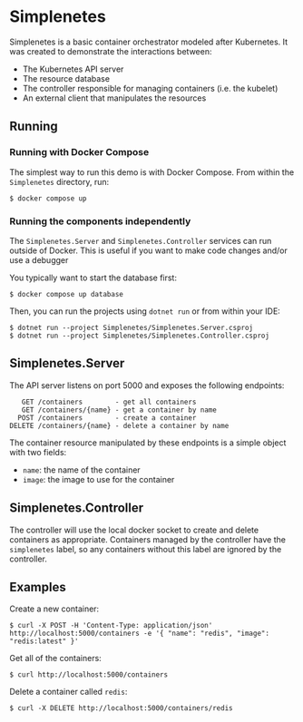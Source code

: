 # Simplenetes

Simplenetes is a basic container orchestrator modeled after Kubernetes. It was created to demonstrate the interactions between:

- The Kubernetes API server
- The resource database
- The controller responsible for managing containers (i.e. the kubelet)
- An external client that manipulates the resources

## Running

### Running with Docker Compose

The simplest way to run this demo is with Docker Compose. From within the `Simplenetes` directory, run:

```
$ docker compose up
```

### Running the components independently

The `Simplenetes.Server` and `Simplenetes.Controller` services can run outside of Docker. This is useful if you want to make code changes and/or use a debugger

You typically want to start the database first:

```
$ docker compose up database
```

Then, you can run the projects using `dotnet run` or from within your IDE:

```
$ dotnet run --project Simplenetes/Simplenetes.Server.csproj
$ dotnet run --project Simplenetes/Simplenetes.Controller.csproj
```

## Simplenetes.Server

The API server listens on port 5000 and exposes the following endpoints:

```
   GET /containers        - get all containers
   GET /containers/{name} - get a container by name
  POST /containers        - create a container
DELETE /containers/{name} - delete a container by name
```

The container resource manipulated by these endpoints is a simple object with two fields:

- `name`: the name of the container
- `image`: the image to use for the container

## Simplenetes.Controller

The controller will use the local docker socket to create and delete containers as appropriate. Containers managed by the controller have the `simplenetes` label, so any containers without this label are ignored by the controller.

## Examples

Create a new container:

```
$ curl -X POST -H 'Content-Type: application/json' http://localhost:5000/containers -e '{ "name": "redis", "image": "redis:latest" }'
```

Get all of the containers:

```
$ curl http://localhost:5000/containers
```

Delete a container called `redis`:

```
$ curl -X DELETE http://localhost:5000/containers/redis
```
